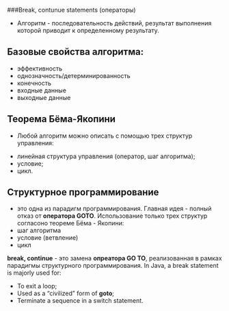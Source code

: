 ###Break, contunue statements (операторы)
* Алгоритм - последовательность действий, 
результат выполнения которой приводит к определенному результату.

## Базовые свойства алгоритма:
- эффективность
- однозначность/детерминированность
- конечность
- входные данные
- выходные данные

## Теорема Бёма-Якопини
* Любой алгоритм 
можно описать с помощью трех структур управления: 
- линейная структура управления (оператор, шаг алгоритма);
- условие;
- цикл.

## Структурное программирование
- это одна из парадигм программирования.
  Главная идея - полный отказ от **оператора GOTO**.
  Использование только трех структур согласоно теореме Бёма - Якопини:
- шаг алгоритма
- условие (ветвление)
- цикл

**break, continue** - это замена **опреатора GO TO**, 
реализованная в рамках парадигмы структурного программирования.
In Java, a break statement is majorly used for:
- To exit a loop;
- Used as a “civilized” form of **goto**;
- Terminate a sequence in a switch statement.

